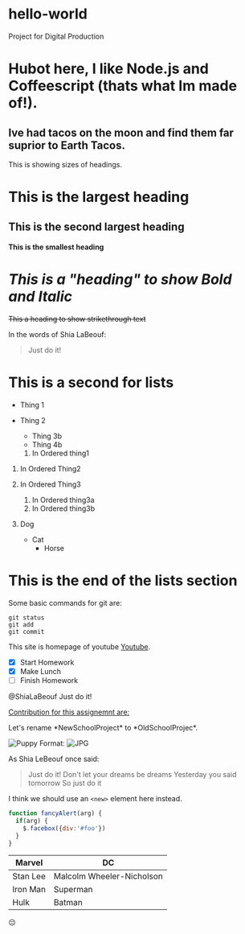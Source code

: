 # hello-world
Project for Digital Production

# **Hubot here, I like Node.js and Coffeescript (thats what Im made of!).**
## Ive had tacos on the moon and find them far suprior to Earth Tacos. 

This is showing sizes of headings. 

# This is the largest heading
## This is the second largest heading
#### This is the smallest heading

# _This is a "heading" to show Bold and Italic_

~~This a heading to show strikethrough text~~

In the words of Shia LaBeouf:

> Just do it!

# This is a second for lists

* Thing 1
* Thing 2
  * Thing 3b
  * Thing 4b
  
  1. In Ordered thing1
1. In Ordered Thing2
1. In Ordered Thing3
   1. In Ordered thing3a
   1. In Ordered thing3b
  
1. Dog
   - Cat
     - Horse
 
 # This is the end of the lists section
 
 Some basic commands for git are:
```
git status
git add
git commit
```

This site is homepage of youtube [Youtube](https://www.youtube.com/).

- [x] Start Homework
- [x] Make Lunch
- [ ] Finish Homework

@ShiaLaBeouf Just do it!

[Contribution for this assignemnt are:](docs/CONTRIBUTING.md)

Let's rename \*NewSchoolProject\* to \*OldSchoolProjec\*.

![Puppy](https://images.readwrite.com/wp-content/uploads/2018/04/coding-825x500.jpg)
Format: ![JPG](JPG)

As Shia LeBeouf once said:

> Just do it!
> Don't let your dreams be dreams
> Yesterday you said tomorrow
> So just do it

I think we should use an
`<new>` element here instead.

```javascript
function fancyAlert(arg) {
  if(arg) {
    $.facebox({div:'#foo'})
  }
}
```

Marvel | DC
------------ | -------------
Stan Lee | Malcolm Wheeler-Nicholson
Iron Man | Superman
Hulk | Batman

:pensive:

